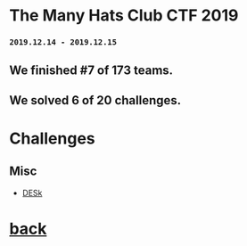 # The Many Hats Club CTF 2019

### `2019.12.14 - 2019.12.15`

## We finished #7 of 173 teams.
## We solved 6 of 20 challenges.

# **Challenges**

## Misc

- [DESk](misc_2/index.md)



# [back](../)
